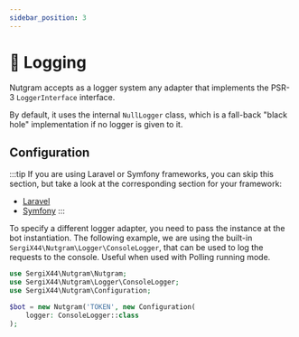 ```yaml
---
sidebar_position: 3
---
```


# 📰 Logging

Nutgram accepts as a logger system any adapter that implements the PSR-3 `LoggerInterface` interface.

By default, it uses the internal `NullLogger` class, 
which is a fall-back "black hole" implementation if no logger is given to it.

## Configuration

:::tip
If you are using Laravel or Symfony frameworks, you can skip this section, but take a look at the corresponding section
for your framework:

- [Laravel](laravel.md#logging)
- [Symfony](symfony.md#logging)
:::

To specify a different logger adapter, you need to pass the instance at the bot instantiation. The following example, we
are using the built-in `SergiX44\Nutgram\Logger\ConsoleLogger`, that can be used to log the requests to the console.
Useful when used with Polling running mode.

```php
use SergiX44\Nutgram\Nutgram;
use SergiX44\Nutgram\Logger\ConsoleLogger;
use SergiX44\Nutgram\Configuration;

$bot = new Nutgram('TOKEN', new Configuration(
    logger: ConsoleLogger::class
);
```